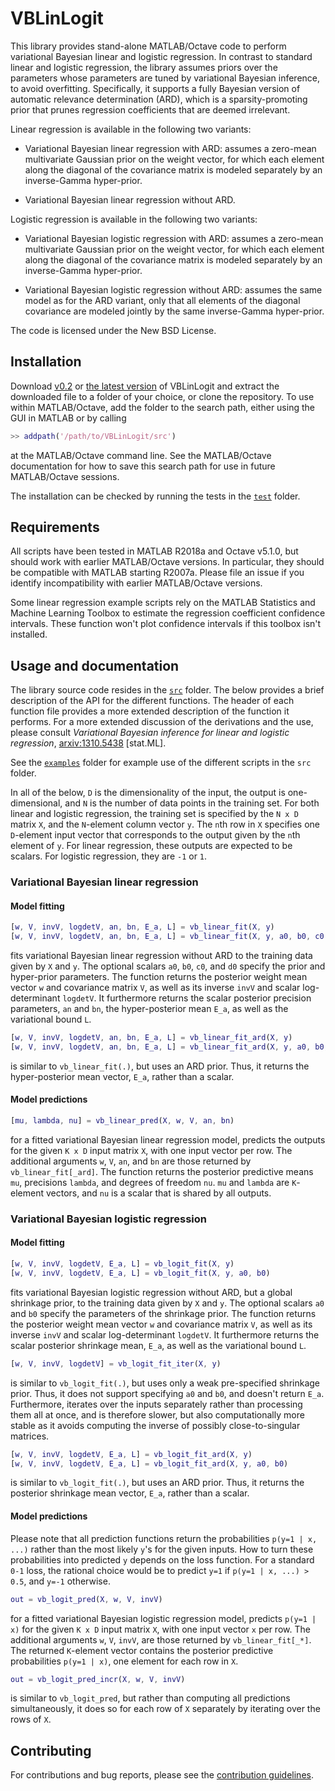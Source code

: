 # VBLinLogit

This library provides stand-alone MATLAB/Octave code to perform variational Bayesian linear and logistic regression. In contrast to standard linear and logistic regression, the library assumes priors over the parameters whose parameters are tuned by variational Bayesian inference, to avoid overfitting. Specifically, it supports a fully Bayesian version of automatic relevance determination (ARD), which is a sparsity-promoting prior that prunes regression coefficients that are deemed irrelevant. 

Linear regression is available in the following two variants:

*   Variational Bayesian linear regression with ARD: assumes a zero-mean multivariate Gaussian prior on the weight vector, for which each element along the diagonal of the covariance matrix is modeled separately by an inverse-Gamma hyper-prior.
    
*   Variational Bayesian linear regression without ARD.

Logistic regression is available in the following two variants:

*   Variational Bayesian logistic regression with ARD: assumes a zero-mean multivariate Gaussian prior on the weight vector, for which each element along the diagonal of the covariance matrix is modeled separately by an inverse-Gamma hyper-prior.

*   Variational Bayesian logistic regression without ARD: assumes the same model as for the ARD variant, only that all elements of the diagonal covariance are modeled jointly by the same inverse-Gamma hyper-prior.

The code is licensed under the New BSD License.

## Installation

Download [v0.2](https://github.com/DrugowitschLab/VBLinLogit/archive/v0.2.zip) or [the latest version](https://github.com/DrugowitschLab/VBLinLogit/archive/master.zip) of VBLinLogit and extract the downloaded file to a folder of your choice, or clone the repository. To use within MATLAB/Octave, add the folder to the search path, either using the GUI in MATLAB or by calling
```Matlab
>> addpath('/path/to/VBLinLogit/src')
```
at the MATLAB/Octave command line. See the MATLAB/Octave documentation for how to save this search path for use in future MATLAB/Octave sessions.

The installation can be checked by running the tests in the [`test`](test) folder.

## Requirements

All scripts have been tested in MATLAB R2018a and Octave v5.1.0, but should work with earlier MATLAB/Octave versions. In particular, they should be compatible with MATLAB starting R2007a. Please file an issue if you identify incompatibility with earlier MATLAB/Octave versions.

Some linear regression example scripts rely on the MATLAB Statistics and Machine Learning Toolbox to estimate the regression coefficient confidence intervals. These function won't plot confidence intervals if this toolbox isn't installed.

## Usage and documentation

The library source code resides in the [`src`](src) folder. The below provides a brief description of the API for the different functions. The header of each function file provides a more extended description of the function it performs. For a more extended discussion of the derivations and the use, please consult *Variational Bayesian
inference for linear and logistic regression*, [arxiv:1310.5438](http://arxiv.org/abs/1310.5438) [stat.ML].

See the [`examples`](examples) folder for example use of the different scripts in the `src` folder.

In all of the below, `D` is the dimensionality of the input, the output is one-dimensional, and `N` is the number of data points in the training set. For both linear and logistic regression, the training set is specified by the `N x D` matrix `X`, and the `N`-element column vector `y`. The `n`th row in `X` specifies one `D`-element input vector that corresponds to the output given by the `n`th element of `y`. For linear regression, these outputs are expected to be scalars. For logistic regression, they are `-1` or `1`.

### Variational Bayesian linear regression

#### Model fitting

```Matlab
[w, V, invV, logdetV, an, bn, E_a, L] = vb_linear_fit(X, y)
[w, V, invV, logdetV, an, bn, E_a, L] = vb_linear_fit(X, y, a0, b0, c0, d0)
```
fits variational Bayesian linear regression without ARD to the training data given by `X` and `y`. The optional scalars `a0`, `b0`, `c0`, and `d0` specify the prior and hyper-prior parameters. The function returns the posterior weight mean vector `w` and covariance matrix `V`, as well as its inverse `invV` and scalar log-determinant `logdetV`. It furthermore returns the scalar posterior precision parameters, `an` and `bn`, the hyper-posterior mean `E_a`, as well as the variational bound `L`.

```Matlab
[w, V, invV, logdetV, an, bn, E_a, L] = vb_linear_fit_ard(X, y)
[w, V, invV, logdetV, an, bn, E_a, L] = vb_linear_fit_ard(X, y, a0, b0, c0, d0)
```
is similar to `vb_linear_fit(.)`, but uses an ARD prior. Thus, it returns the hyper-posterior mean vector, `E_a`, rather than a scalar.

#### Model predictions

```Matlab
[mu, lambda, nu] = vb_linear_pred(X, w, V, an, bn)
```
for a fitted variational Bayesian linear regression model, predicts the outputs for the given `K x D` input matrix `X`, with one input vector per row. The additional arguments `w`, `V`, `an`, and `bn` are those returned by `vb_linear_fit[_ard]`. The function returns the posterior predictive means `mu`, precisions `lambda`, and degrees of freedom `nu`. `mu` and `lambda` are `K`-element vectors, and `nu` is a scalar that is shared by all outputs.

### Variational Bayesian logistic regression

#### Model fitting

```Matlab
[w, V, invV, logdetV, E_a, L] = vb_logit_fit(X, y)
[w, V, invV, logdetV, E_a, L] = vb_logit_fit(X, y, a0, b0)
```
fits variational Bayesian logistic regression without ARD, but a global shrinkage prior, to the training data given by `X` and `y`. The optional scalars `a0` and `b0` specify the parameters of the shrinkage prior. The function returns the posterior weight mean vector `w` and covariance matrix `V`, as well as its inverse `invV` and scalar log-determinant `logdetV`. It furthermore returns the scalar posterior shrinkage mean, `E_a`, as well as the variational bound `L`.

```Matlab
[w, V, invV, logdetV] = vb_logit_fit_iter(X, y)
```
is similar to `vb_logit_fit(.)`, but uses only a weak pre-specified shrinkage prior. Thus, it does not support specifying `a0` and `b0`, and doesn't return `E_a`. Furthermore, iterates over the inputs separately rather than processing them all at once, and is therefore slower, but also computationally more stable as it avoids computing the inverse of possibly close-to-singular matrices.

```Matlab
[w, V, invV, logdetV, E_a, L] = vb_logit_fit_ard(X, y)
[w, V, invV, logdetV, E_a, L] = vb_logit_fit_ard(X, y, a0, b0)
```
is similar to `vb_logit_fit(.)`, but uses an ARD prior. Thus, it returns the posterior shrinkage mean vector, `E_a`, rather than a scalar.

#### Model predictions

Please note that all prediction functions return the probabilities `p(y=1 | x, ...)` rather than the most likely `y`'s for the given inputs. How to turn these probabilities into predicted `y` depends on the loss function. For a standard `0-1` loss, the rational choice would be to predict `y=1` if `p(y=1 | x, ...) > 0.5`, and `y=-1` otherwise.

```Matlab
out = vb_logit_pred(X, w, V, invV)
```
for a fitted variational Bayesian logistic regression model, predicts `p(y=1 | x)` for the given `K x D` input matrix `X`, with one input vector `x` per row. The additional arguments `w`, `V`, `invV`, are those returned by `vb_linear_fit[_*]`. The returned `K`-element vector contains the posterior predictive probabilities `p(y=1 | x)`, one element for each row in `X`.

```Matlab
out = vb_logit_pred_incr(X, w, V, invV)
```
is similar to `vb_logit_pred`, but rather than computing all predictions simultaneously, it does so for each row of `X` separately by iterating over the rows of `X`.

## Contributing

For contributions and bug reports, please see the [contribution guidelines](CONTRIBUTING.md).
